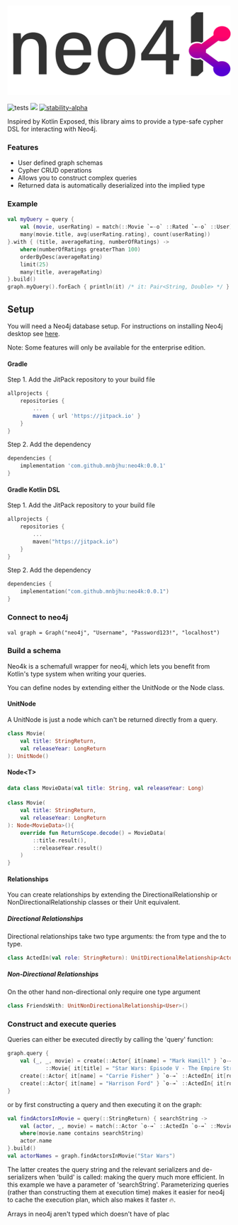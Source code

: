 ![alt text](https://github.com/mnbjhu/neo4k/blob/master/neo4k_logo_text.png?raw=true)

![tests](https://github.com/mnbjhu/KRG2/actions/workflows/gradle.yml/badge.svg)
[![](https://jitpack.io/v/mnbjhu/neo4k.svg)](https://jitpack.io/#mnbjhu/neo4k)
[![stability-alpha](https://img.shields.io/badge/stability-alpha-f4d03f.svg)](https://github.com/mkenney/software-guides/blob/master/STABILITY-BADGES.md#alpha)

Inspired by Kotlin Exposed, this library aims to provide a type-safe cypher DSL for interacting with Neo4j.
### Features
* User defined graph schemas
* Cypher CRUD operations
* Allows you to construct complex queries
* Returned data is automatically deserialized into the implied type

### Example

```kotlin
val myQuery = query {
    val (movie, userRating) = match(::Movie `←-o` ::Rated `←-o` ::User)
    many(movie.title, avg(userRating.rating), count(userRating))
}.with { (title, averageRating, numberOfRatings) ->
    where(numberOfRatings greaterThan 100)
    orderByDesc(averageRating)
    limit(25)
    many(title, averageRating)
}.build()
graph.myQuery().forEach { println(it) /* it: Pair<String, Double> */ }
```

## Setup
You will need a Neo4j database setup. For instructions on installing Neo4j desktop see [here](https://neo4j.com/docs/operations-manual/current/installation/).

Note: Some features will only be available for the enterprise edition.
#### Gradle
Step 1. Add the JitPack repository to your build file
```groovy
allprojects {
    repositories {
        ...
        maven { url 'https://jitpack.io' }
    }
}
```

Step 2. Add the dependency
```groovy
dependencies {
    implementation 'com.github.mnbjhu:neo4k:0.0.1'
}
```

#### Gradle Kotlin DSL
Step 1. Add the JitPack repository to your build file
```kotlin
allprojects {
    repositories {
        ...
        maven("https://jitpack.io")
    }
}
```

Step 2. Add the dependency
```kotlin
dependencies {
    implementation("com.github.mnbjhu:neo4k:0.0.1")
}
```

### Connect to neo4j
```
val graph = Graph("neo4j", "Username", "Password123!", "localhost")
```

### Build a schema
Neo4k is a schemafull wrapper for neo4j, which lets you benefit from Kotlin's type system when writing your queries.

You can define nodes by extending either the UnitNode or the Node class. 

#### UnitNode
A UnitNode is just a node which can't be returned directly from a query.
```kotlin
class Movie(
    val title: StringReturn,
    val releaseYear: LongReturn
): UnitNode()
```
#### Node\<T>
```kotlin
data class MovieData(val title: String, val releaseYear: Long)

class Movie( 
    val title: StringReturn,
    val releaseYear: LongReturn 
): Node<MovieData>(){ 
    override fun ReturnScope.decode() = MovieData( 
        ::title.result(), 
        ::releaseYear.result()
    )
}
```

#### Relationships

You can create relationships by extending the DirectionalRelationship or NonDirectionalRelationship classes or their Unit equivalent.
##### Directional Relationships
Directional relationships take two type arguments: the from type and the to type.
```kotlin
class ActedIn(val role: StringReturn): UnitDirectionalRelationship<Actor, Movie>()
```

##### Non-Directional Relationships
On the other hand non-directional only require one type argument 
```kotlin
class FriendsWith: UnitNonDirectionalRelationship<User>()
```

### Construct and execute queries

Queries can either be executed directly by calling the 'query' function:
```kotlin
graph.query {
    val (_, _, movie) = create(::Actor{ it[name] = "Mark Hamill" } `o-→` ::ActedIn{ it[role] = "Luke Skywalker" } `o-→`
            ::Movie{ it[title] = "Star Wars: Episode V - The Empire Strikes Back"; it[releaseYear] = 1980 })
    create(::Actor{ it[name] = "Carrie Fisher" } `o-→` ::ActedIn{ it[role] = "Princess Leia" } `o-→` movie)
    create(::Actor{ it[name] = "Harrison Ford" } `o-→` ::ActedIn{ it[role] = "Han Solo" } `o-→` movie)
}
```
or by first constructing a query and then executing it on the graph:

```kotlin
val findActorsInMovie = query(::StringReturn) { searchString -> 
    val (actor, _, movie) = match(::Actor `o-→` ::ActedIn `o-→` ::Movie)
    where(movie.name contains searchString)
    actor.name
}.build()
val actorNames = graph.findActorsInMovie("Star Wars") 
```
The latter creates the query string and the relevant serializers and de-serializers when 'build' is called: making the query much more efficient.
In this example we have a parameter of 'searchString'. Parameterizing queries (rather than constructing them at execution time) makes it easier for neo4j to cache the execution plan, which also makes it faster 🔥.  

Arrays in neo4j aren't typed which doesn't have of plac